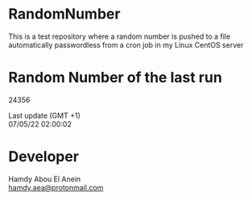 # RandomNumber    
This is a test repository where a random number is pushed to a file automatically passwordless from a cron job in my Linux CentOS server    
# Random Number of the last run   
24356
      
Last update (GMT +1)    
07/05/22 02:00:02
# Developer    
Hamdy Abou El Anein   
hamdy.aea@protonmail.com
